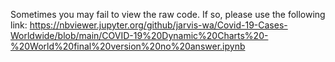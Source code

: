 Sometimes you may fail to view the raw code. If so, please use the following link:
https://nbviewer.jupyter.org/github/jarvis-wa/Covid-19-Cases-Worldwide/blob/main/COVID-19%20Dynamic%20Charts%20-%20World%20final%20version%20no%20answer.ipynb
